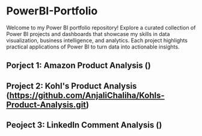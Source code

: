 # PowerBI-Portfolio
Welcome to my Power BI portfolio repository! Explore a curated collection of Power BI projects and dashboards that showcase my skills in data visualization, business intelligence, and analytics. Each project highlights practical applications of Power BI to turn data into actionable insights.
## Porject 1: Amazon Product Analysis ()
## Project 2: Kohl's Product Analysis (https://github.com/AnjaliChaliha/Kohls-Product-Analysis.git)
## Peoject 3: LinkedIn Comment Analysis ()
